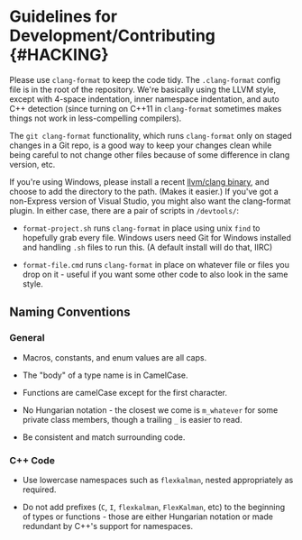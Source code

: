 # Guidelines for Development/Contributing {#HACKING}

Please use `clang-format` to keep the code tidy. The `.clang-format` config file
is in the root of the repository. We're basically using the LLVM style, except
with 4-space indentation, inner namespace indentation, and auto C++ detection
(since turning on C++11 in `clang-format` sometimes makes things not work in
less-compelling compilers).

The `git clang-format` functionality, which runs `clang-format` only on staged
changes in a Git repo, is a good way to keep your changes clean while being
careful to not change other files because of some difference in clang version,
etc.

If you're using Windows, please install a recent [llvm/clang binary][llvmwin],
and choose to add the directory to the path. (Makes it easier.) If you've got a
non-Express version of Visual Studio, you might also want the clang-format
plugin. In either case, there are a pair of scripts in `/devtools/`:

- `format-project.sh` runs `clang-format` in place using unix `find` to
  hopefully grab every file. Windows users need Git for Windows installed and
  handling `.sh` files to run this. (A default install will do that, IIRC)

- `format-file.cmd` runs `clang-format` in place on whatever file or files you
  drop on it - useful if you want some other code to also look in the same
  style.

[llvmwin]:http://llvm.org/builds/

## Naming Conventions

### General

- Macros, constants, and enum values are all caps.

- The "body" of a type name is in CamelCase.

- Functions are camelCase except for the first character.

- No Hungarian notation - the closest we come is `m_whatever` for
  some private class members, though a trailing `_` is easier to read.

- Be consistent and match surrounding code.

### C++ Code

- Use lowercase namespaces such as `flexkalman`, nested appropriately as
  required.

- Do not add prefixes (`C`, `I`, `flexkalman`, `FlexKalman`, etc) to the
  beginning of types or functions - those are either Hungarian notation or made
  redundant by C++'s support for namespaces.

